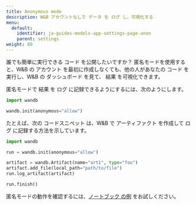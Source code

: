 ```yaml
---
title: Anonymous mode
description: W&B アカウントなしで データ を ログ し、可視化する
menu:
  default:
    identifier: ja-guides-models-app-settings-page-anon
    parent: settings
weight: 80
---
```


誰でも簡単に実行できる コード を公開したいですか？ 匿名モードを使用すると、W&B の アカウント を最初に作成しなくても、他の人があなたの コード を実行し、W&B の ダッシュボード を見て、 結果 を可視化できます。

匿名モードで 結果 を ログ に記録できるようにするには、次のようにします。

```python
import wandb

wandb.init(anonymous="allow")
```

たとえば、次の コードスニペット は、W&B で アーティファクト を作成して ログ に記録する方法を示しています。

```python
import wandb

run = wandb.init(anonymous="allow")

artifact = wandb.Artifact(name="art1", type="foo")
artifact.add_file(local_path="path/to/file")
run.log_artifact(artifact)

run.finish()
```

匿名モードの動作を確認するには、[ノートブック の例](https://colab.research.google.com/drive/1nQ3n8GD6pO-ySdLlQXgbz4wA3yXoSI7i) をお試しください。
